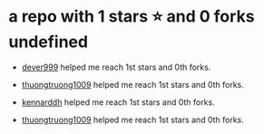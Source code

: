 # a repo with 1 stars ⭐️ and 0 forks <br/> undefined

- [dever999](https://github.com/dever999) helped me reach 1st stars and 0th forks.

- [thuongtruong1009](https://github.com/thuongtruong1009) helped me reach 1st stars and 0th forks.

- [kennarddh](https://github.com/kennarddh) helped me reach 1st stars and 0th forks.

- [thuongtruong1009](https://github.com/thuongtruong1009) helped me reach 1st stars and 0th forks.
